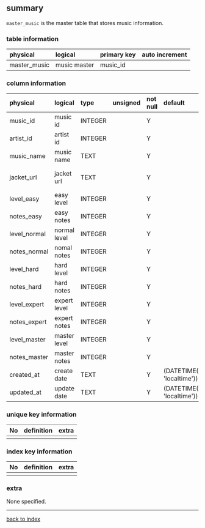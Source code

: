 ## summary
`master_music` is the master table that stores music information.

### table information
| physical     | logical      | primary key | auto increment |
|:-------------|:-------------|:------------|:---------------|
| master_music | music master | music_id    |                |

### column information
| physical     | logical      | type    | unsigned | not null | default                        | extra                           |
|:-------------|:-------------|:--------|:---------|:---------|:-------------------------------|:--------------------------------|
| music_id     | music id     | INTEGER |          | Y        |                                |                                 |
| artist_id    | artist id    | INTEGER |          | Y        |                                |                                 |
| music_name   | music name   | TEXT    |          | Y        |                                |                                 |
| jacket_url   | jacket url   | TEXT    |          | Y        |                                | description from root directory |
| level_easy   | easy level   | INTEGER |          | Y        |                                |                                 |
| notes_easy   | easy notes   | INTEGER |          | Y        |                                |                                 |
| level_normal | normal level | INTEGER |          | Y        |                                |                                 |
| notes_normal | nomal notes  | INTEGER |          | Y        |                                |                                 |
| level_hard   | hard level   | INTEGER |          | Y        |                                |                                 |
| notes_hard   | hard notes   | INTEGER |          | Y        |                                |                                 |
| level_expert | expert level | INTEGER |          | Y        |                                |                                 |
| notes_expert | expert notes | INTEGER |          | Y        |                                |                                 |
| level_master | master level | INTEGER |          | Y        |                                |                                 |
| notes_master | master notes | INTEGER |          | Y        |                                |                                 |
| created_at   | create date  | TEXT    |          | Y        | (DATETIME('now', 'localtime')) |                                 |
| updated_at   | update date  | TEXT    |          | Y        | (DATETIME('now', 'localtime')) |                                 |

### unique key information
| No | definition | extra |
|:---|:-----------|-------|
|    |            |       |

### index key information
| No | definition | extra |
|:---|:-----------|-------|
|    |            |       |

### extra
None specified.

---
[back to index](./index.md)